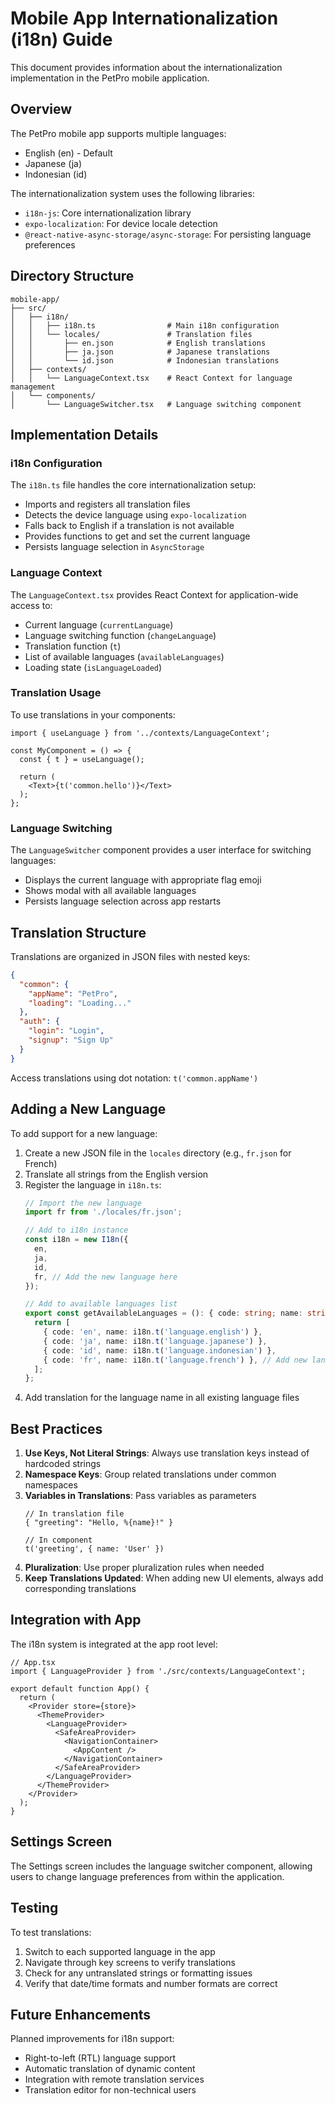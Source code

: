 # Mobile App Internationalization (i18n) Guide

This document provides information about the internationalization implementation in the PetPro mobile application.

## Overview

The PetPro mobile app supports multiple languages:

- English (en) - Default
- Japanese (ja)
- Indonesian (id)

The internationalization system uses the following libraries:
- `i18n-js`: Core internationalization library
- `expo-localization`: For device locale detection
- `@react-native-async-storage/async-storage`: For persisting language preferences

## Directory Structure

```
mobile-app/
├── src/
│   ├── i18n/
│   │   ├── i18n.ts                # Main i18n configuration
│   │   └── locales/               # Translation files
│   │       ├── en.json            # English translations
│   │       ├── ja.json            # Japanese translations
│   │       └── id.json            # Indonesian translations
│   ├── contexts/
│   │   └── LanguageContext.tsx    # React Context for language management
│   └── components/
│       └── LanguageSwitcher.tsx   # Language switching component
```

## Implementation Details

### i18n Configuration

The `i18n.ts` file handles the core internationalization setup:

- Imports and registers all translation files
- Detects the device language using `expo-localization`
- Falls back to English if a translation is not available
- Provides functions to get and set the current language
- Persists language selection in `AsyncStorage`

### Language Context

The `LanguageContext.tsx` provides React Context for application-wide access to:

- Current language (`currentLanguage`)
- Language switching function (`changeLanguage`)
- Translation function (`t`)
- List of available languages (`availableLanguages`)
- Loading state (`isLanguageLoaded`)

### Translation Usage

To use translations in your components:

```tsx
import { useLanguage } from '../contexts/LanguageContext';

const MyComponent = () => {
  const { t } = useLanguage();
  
  return (
    <Text>{t('common.hello')}</Text>
  );
};
```

### Language Switching

The `LanguageSwitcher` component provides a user interface for switching languages:

- Displays the current language with appropriate flag emoji
- Shows modal with all available languages
- Persists language selection across app restarts

## Translation Structure

Translations are organized in JSON files with nested keys:

```json
{
  "common": {
    "appName": "PetPro",
    "loading": "Loading..."
  },
  "auth": {
    "login": "Login",
    "signup": "Sign Up"
  }
}
```

Access translations using dot notation: `t('common.appName')`

## Adding a New Language

To add support for a new language:

1. Create a new JSON file in the `locales` directory (e.g., `fr.json` for French)
2. Translate all strings from the English version
3. Register the language in `i18n.ts`:
   ```typescript
   // Import the new language
   import fr from './locales/fr.json';
   
   // Add to i18n instance
   const i18n = new I18n({
     en,
     ja,
     id,
     fr, // Add the new language here
   });
   
   // Add to available languages list
   export const getAvailableLanguages = (): { code: string; name: string }[] => {
     return [
       { code: 'en', name: i18n.t('language.english') },
       { code: 'ja', name: i18n.t('language.japanese') },
       { code: 'id', name: i18n.t('language.indonesian') },
       { code: 'fr', name: i18n.t('language.french') }, // Add new language here
     ];
   };
   ```
4. Add translation for the language name in all existing language files

## Best Practices

1. **Use Keys, Not Literal Strings**: Always use translation keys instead of hardcoded strings
2. **Namespace Keys**: Group related translations under common namespaces
3. **Variables in Translations**: Pass variables as parameters
   ```tsx
   // In translation file
   { "greeting": "Hello, %{name}!" }
   
   // In component
   t('greeting', { name: 'User' })
   ```
4. **Pluralization**: Use proper pluralization rules when needed
5. **Keep Translations Updated**: When adding new UI elements, always add corresponding translations

## Integration with App

The i18n system is integrated at the app root level:

```tsx
// App.tsx
import { LanguageProvider } from './src/contexts/LanguageContext';

export default function App() {
  return (
    <Provider store={store}>
      <ThemeProvider>
        <LanguageProvider>
          <SafeAreaProvider>
            <NavigationContainer>
              <AppContent />
            </NavigationContainer>
          </SafeAreaProvider>
        </LanguageProvider>
      </ThemeProvider>
    </Provider>
  );
}
```

## Settings Screen

The Settings screen includes the language switcher component, allowing users to change language preferences from within the application.

## Testing

To test translations:
1. Switch to each supported language in the app
2. Navigate through key screens to verify translations
3. Check for any untranslated strings or formatting issues
4. Verify that date/time formats and number formats are correct

## Future Enhancements

Planned improvements for i18n support:
- Right-to-left (RTL) language support
- Automatic translation of dynamic content
- Integration with remote translation services
- Translation editor for non-technical users
